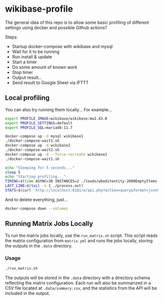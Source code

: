 # wikibase-profile

The general idea of this repo is to allow some basic profiling of different settings using docker and possible Github actions?

Steps:

- Startup docker-compose with wikibase and mysql
- Wait for it to be running
- Run install & update
- Start a timer
- Do some amount of known work
- Stop timer
- Output result...
- Send result to Google Sheet via IFTTT

## Local profiling

You can also try running them locally... For example...

```sh
export PROFILE_IMAGE=wikibase/wikibase:mw1.43.0
export PROFILE_SETTINGS=default
export PROFILE_SQL=mariadb:11.7

docker-compose up -d mysql wikibase1
./docker-compose-wait1.sh
docker-compose up -d wikibase2
./docker-compose-wait2.sh
docker-compose up -d --force-recreate wikibase1
./docker-compose-wait1.sh

echo "Sleeping for 5 seconds..."
sleep 5
echo "Starting profiling..."
TIMING=$(time ASYNC=30 INSTANCES=2 ./loads/wbeditentity-2000EmptyItems.sh)
LAST_LINE=$(tail -n 1 ./process.out)
STATS=$(curl 'http://localhost:8181/w/api.php?action=query&format=json&meta=siteinfo&siprop=statistics')
```

And to delete everything, just...

```sh
docker-compose down --volumes
```

## Running Matrix Jobs Locally

To run the matrix jobs locally, use the `run_matrix.sh` script. This script reads the matrix configuration from `matrix.yml` and runs the jobs locally, storing the outputs in the `.data` directory.

### Usage

```bash
./run_matrix.sh
```

The outputs will be stored in the `.data` directory with a directory schema reflecting the matrix configuration. Each run will also be summarized in a CSV file located at `.data/summary.csv`, and the statistics from the API will be included in the output.